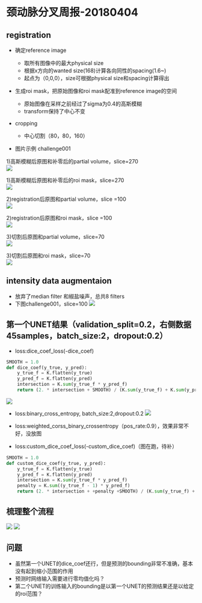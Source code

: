 # 颈动脉分叉周报-20180404

## registration

* 确定reference image
	- 取所有图像中的最大physical size
	- 根据x方向的wanted size(168)计算各向同性的spacing(1.6~)
	- 起点为（0,0,0），size可根据physical size和spacing计算得出

* 生成roi mask，把原始图像和roi mask配准到reference image的空间
	- 原始图像在采样之前经过了sigma为0.4的高斯模糊
	- transform保持了中心不变

* cropping
	- 中心切割（80，80，160）

* 图片示例 challenge001

1)高斯模糊后原图和补零后的partial volume，slice=270<br>
![](https://github.com/cirweecle/DataScience/blob/master/cta_segmentation_PXY/images/smooth%2Bpad_pv%5B001_270%5D.png)<br>

1)高斯模糊后原图和补零后的roi mask，slice=270<br>
![](https://github.com/cirweecle/DataScience/blob/master/cta_segmentation_PXY/images/smooth%2Bpad_roi%5B001_270%5D.png)<br>

2)registration后原图和partial volume，slice =100<br>
![](https://github.com/cirweecle/DataScience/blob/master/cta_segmentation_PXY/images/registration%2Bresample_pv%5B001_100%5D.png)<br>

2)registration后原图和roi mask，slice =100<br>
![](https://github.com/cirweecle/DataScience/blob/master/cta_segmentation_PXY/images/registration%2Bresample%5B001_100%5D.png)<br>

3)切割后原图和partial volume，slice=70<br>
![](https://github.com/cirweecle/DataScience/blob/master/cta_segmentation_PXY/images/crop_pv(80%2C80%2C160)%5B001_70%5D.png)<br>

3)切割后原图和roi mask，slice=70<br>
![](https://github.com/cirweecle/DataScience/blob/master/cta_segmentation_PXY/images/crop(80%2C80%2C160)%5B001_70%5D.png)<br>


## intensity data augmentaion

* 放弃了median filter 和椒盐噪声，总共8 filters
* 下图challenge001，slice=100
![](https://github.com/cirweecle/DataScience/blob/master/cta_segmentation_PXY/images/intensity_aug_001.png)

## 第一个UNET结果（validation_split=0.2，右侧数据45samples，batch_size:2，dropout:0.2）

* loss:dice_coef_loss(-dice_coef)

```python
SMOOTH = 1.0
def dice_coef(y_true, y_pred):
    y_true_f = K.flatten(y_true)
    y_pred_f = K.flatten(y_pred)
    intersection = K.sum(y_true_f * y_pred_f)
    return (2. * intersection + SMOOTH) / (K.sum(y_true_f) + K.sum(y_pred_f) + SMOOTH)
```
![](https://github.com/cirweecle/DataScience/blob/master/cta_segmentation_PXY/terriableImages/val_loss_1st_r.png)

* loss:binary_cross_entropy, batch_size:2,dropout:0.2
![](https://github.com/cirweecle/DataScience/blob/master/cta_segmentation_PXY/terriableImages/binary_cross_1st_r.png)

* loss:weighted_corss_binary_crossentropy（pos_rate:0.9），效果非常不好，没放图

* loss:custom_dice_coef_loss(-custom_dice_coef)（图在跑，待补）

```python
SMOOTH = 1.0
def custom_dice_coef(y_true, y_pred):
    y_true_f = K.flatten(y_true)
    y_pred_f = K.flatten(y_pred)
    intersection = K.sum(y_true_f * y_pred_f)
    penalty = K.sum((y_true_f - 1) * y_pred_f)
    return (2. * intersection + +penalty +SMOOTH) / (K.sum(y_true_f) + K.sum(y_pred_f) + SMOOTH)
```

## 梳理整个流程
![](https://github.com/cirweecle/DataScience/blob/master/cta_segmentation_PXY/images/first_unet.JPG)
![](https://github.com/cirweecle/DataScience/blob/master/cta_segmentation_PXY/images/second_unet.JPG)



## 问题

* 虽然第一个UNET的dice_coef还行，但是预测的bounding非常不准确，基本没有起到缩小范围的作用
* 预测时网络输入需要进行零均值化吗？
* 第二个UNET的训练输入的bounding是以第一个UNET的预测结果还是以给定的roi范围？
